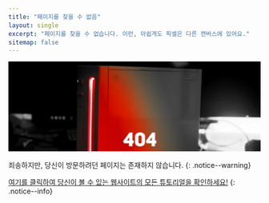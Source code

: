 ```yaml
---
title: "페이지를 찾을 수 없음"
layout: single
excerpt: "페이지를 찾을 수 없습니다. 이런, 아쉽게도 픽셀은 다른 캔버스에 있어요."
sitemap: false
---
```


![404](/images/404.jpg)

죄송하지만, 당신이 방문하려던 페이지는 존재하지 않습니다.
{: .notice--warning}

[여기를 클릭하여 당신이 볼 수 있는 웹사이트의 모든 튜토리얼을 확인하세요!](site-navigation)
{: .notice--info}

